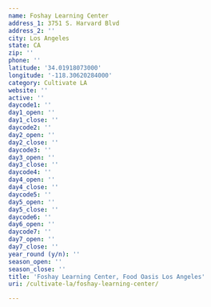 ```yaml
---
name: Foshay Learning Center
address_1: 3751 S. Harvard Blvd
address_2: ''
city: Los Angeles
state: CA
zip: ''
phone: ''
latitude: '34.01918073000'
longitude: '-118.30620284000'
category: Cultivate LA
website: ''
active: ''
daycode1: ''
day1_open: ''
day1_close: ''
daycode2: ''
day2_open: ''
day2_close: ''
daycode3: ''
day3_open: ''
day3_close: ''
daycode4: ''
day4_open: ''
day4_close: ''
daycode5: ''
day5_open: ''
day5_close: ''
daycode6: ''
day6_open: ''
daycode7: ''
day7_open: ''
day7_close: ''
year_round (y/n): ''
season_open: ''
season_close: ''
title: 'Foshay Learning Center, Food Oasis Los Angeles'
uri: /cultivate-la/foshay-learning-center/

---
```

